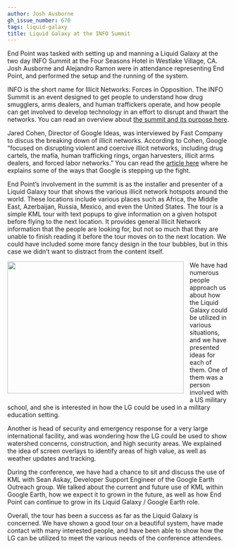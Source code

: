 ```yaml
---
author: Josh Ausborne
gh_issue_number: 670
tags: liquid-galaxy
title: Liquid Galaxy at the INFO Summit
---
```




End Point was tasked with setting up and manning a Liquid Galaxy at the two day INFO Summit at the Four Seasons Hotel in Westlake Village, CA. Josh Ausborne and Alejandro Ramon were in attendance representing End Point, and performed the setup and the running of the system.

INFO is the short name for Illicit Networks: Forces in Opposition. The INFO Summit is an event designed to get people to understand how drug smugglers, arms dealers, and human traffickers operate, and how people can get involved to develop technology in an effort to disrupt and thwart the networks. You can read an overview about [the summit and its purpose here](http://www.eventfarm.com/events/index/4fa178ff-9d74-4156-8144-76320ab551d8/?page=4ff5b3ef-d248-480d-be2d-2dee0ab551d8).

Jared Cohen, Director of Google Ideas, was interviewed by Fast Company to discus the breaking down of illicit networks. According to Cohen, Google “focused on disrupting violent and coercive illicit networks, including drug cartels, the mafia, human trafficking rings, organ harvesters, illicit arms dealers, and forced labor networks.” You can read the [article here](https://www.fastcompany.com/1842993/how-googles-fighting-terrorists-and-human-traffickers) where he explains some of the ways that Google is stepping up the fight.

End Point’s involvement in the summit is as the installer and presenter of a Liquid Galaxy tour that shows the various illicit network hotspots around the world. These locations include various places such as Africa, the Middle East, Azerbaijan, Russia, Mexico, and even the United States. The tour is a simple KML tour with text popups to give information on a given hotspot before flying to the next location. It provides general Illicit Network information that the people are looking for, but not so much that they are unable to finish reading it before the tour moves on to the next location. We could have included some more fancy design in the tour bubbles, but in this case we didn’t want to distract from the content itself.

<div class="separator" style="clear: both; text-align: center;"><a href="/blog/2012/07/18/liquid-galaxy-at-info-summit/image-0-big.jpeg" imageanchor="1" style="clear:left; float:left;margin-right:1em; margin-bottom:1em"><img border="0" height="300" src="/blog/2012/07/18/liquid-galaxy-at-info-summit/image-0.jpeg" width="400"/></a></div>

We have had numerous people approach us about how the Liquid Galaxy could be utilized in various situations, and we have presented ideas for each of them. One of them was a person involved with a US military school, and she is interested in how the LG could be used in a military education setting.

Another is head of security and emergency response for a very large international facility, and was wondering how the LG could be used to show watershed concerns, construction, and high security areas. We explained the idea of screen overlays to identify areas of high value, as well as weather updates and tracking.

During the conference, we have had a chance to sit and discuss the use of KML with Sean Askay, Developer Support Engineer of the Google Earth Outreach group. We talked about the current and future use of KML within Google Earth, how we expect it to grown in the future, as well as how End Point can continue to grow in its Liquid Galaxy / Google Earth role.

Overall, the tour has been a success as far as the Liquid Galaxy is concerned. We have shown a good tour on a beautiful system, have made contact with many interested people, and have been able to show how the LG can be utilized to meet the various needs of the conference attendees.


